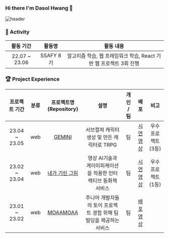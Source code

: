 ### Hi there I'm Dasol Hwang 👋
![header](https://capsule-render.vercel.app/api?type=waving&color=timeGradient&text=a&nbsp;fun&nbsp;developer🧀&height=200&fontAlign=60)


### 🌟 Activity

|   활동 기간   |         활동명          |                                      활동 내용                                       | 
| :-----------: | :---------------------: | :----------------------------------------------------------------------------------: |
| 22.07 ~ 23.06 |        SSAFY 8기        | 알고리즘 학습, 웹 프레임워크 학습, React 기반 웹 프로젝트 3회 진행 |  

### 🏆 Project Experience
| 프로젝트 기간 | 분류 | 프로젝트명(Repository) | 설명 | 개인 / 팀 | 배포 | 비고 |
| :------: | :---: |:---: | :---: | :---: | :------: | :------: |
| 23.04 ~ 23.05 | web | [GEMINI](https://github.com/hdasol/SSAFY_PJT_GEMINI) | 서브컬쳐 캐릭터 생성 및 만든 캐릭터로 TRPG | 팀 | [시연 영상](https://www.youtube.com/watch?v=YGU0AG20ndQ) | 우수프로젝트 (3등) |
| 23.02 ~ 23.04 | web | [내가 기린 그림](https://github.com/hdasol/SSAFY_PJT_GIRINGRIM) | 영상 AI기술과 게이미피케이션을 적용한 인터렉티브 동화책 서비스 | 팀 | [시연 영상](https://www.youtube.com/watch?v=tk8EtC_RIMY) | 우수프로젝트 (1등) |
| 23.01 ~ 23.02 | web | [MOAAMOAA](https://github.com/hdasol/SSAFY_PJT_MOAAMOAA) | 주니어 개발자들의 토이 프로젝트 경험 위해 팀빌딩을 제공하는 서비스 | 팀 | [배포 영상](https://moaamoaa.com/) |
